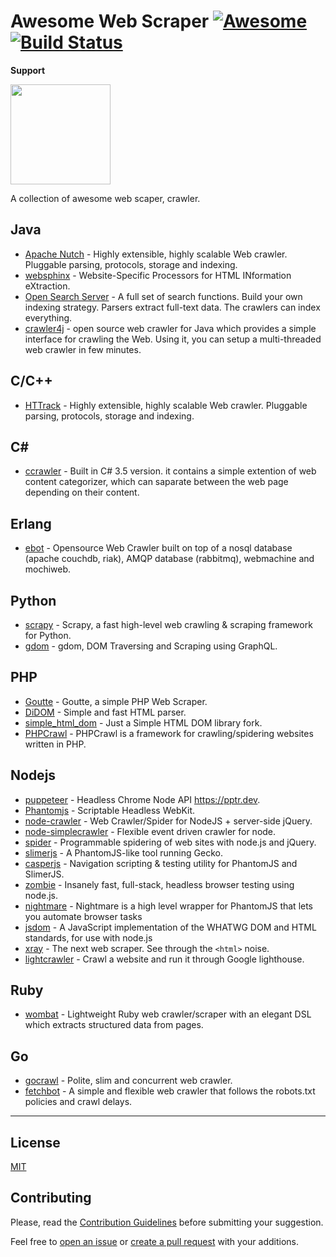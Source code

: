 # Awesome Web Scraper [![Awesome](https://cdn.rawgit.com/sindresorhus/awesome/d7305f38d29fed78fa85652e3a63e154dd8e8829/media/badge.svg)](https://github.com/sindresorhus/awesome) [![Build Status](https://api.travis-ci.org/duyetdev/awesome-web-scraper.svg)](https://travis-ci.org/duyetdev/awesome-web-scraper)

**Support**

<a href="https://www.patreon.com/duyet"><img src="https://c5.patreon.com/external/logo/become_a_patron_button@2x.png" width="160"></a>


A collection of awesome web scaper, crawler.

## Java
* [Apache Nutch](http://nutch.apache.org/) - Highly extensible, highly scalable Web crawler. Pluggable parsing, protocols, storage and indexing.
* [websphinx](http://www.cs.cmu.edu/~rcm/websphinx/) - Website-Specific Processors for HTML INformation eXtraction.
* [Open Search Server](http://www.opensearchserver.com/) - A full set of search functions. Build your own indexing strategy. Parsers extract full-text data. The crawlers can index everything.
* [crawler4j](https://github.com/yasserg/crawler4j) - open source web crawler for Java which provides a simple interface for crawling the Web. Using it, you can setup a multi-threaded web crawler in few minutes.

## C/C++
* [HTTrack](http://www.httrack.com/) - Highly extensible, highly scalable Web crawler. Pluggable parsing, protocols, storage and indexing.

## C#
* [ccrawler](https://code.google.com/archive/p/ccrawler/) - Built in C# 3.5 version. it contains a simple extention of web content categorizer, which can saparate between the web page depending on their content.

## Erlang
* [ebot](https://github.com/matteoredaelli/ebot) - Opensource Web Crawler built on top of a nosql database (apache couchdb, riak), AMQP database (rabbitmq), webmachine and mochiweb.

## Python
* [scrapy](https://github.com/scrapy/scrapy) - Scrapy, a fast high-level web crawling & scraping framework for Python.
* [gdom](https://github.com/syrusakbary/gdom) - gdom, DOM Traversing and Scraping using GraphQL.

## PHP 
* [Goutte](https://github.com/FriendsOfPHP/Goutte) - Goutte, a simple PHP Web Scraper.
* [DiDOM](https://github.com/Imangazaliev/DiDOM) - Simple and fast HTML parser.
* [simple_html_dom](https://github.com/samacs/simple_html_dom) - Just a Simple HTML DOM library fork.
* [PHPCrawl](http://phpcrawl.cuab.de/) - PHPCrawl is a framework for crawling/spidering websites written in PHP.

## Nodejs

* [puppeteer](https://github.com/GoogleChrome/puppeteer) - Headless Chrome Node API https://pptr.dev.
* [Phantomjs](https://github.com/ariya/phantomjs) - Scriptable Headless WebKit.
* [node-crawler](https://github.com/bda-research/node-crawler) - Web Crawler/Spider for NodeJS + server-side jQuery.
* [node-simplecrawler](https://github.com/simplecrawler/simplecrawler) - Flexible event driven crawler for node.
* [spider](https://github.com/mikeal/spider) - Programmable spidering of web sites with node.js and jQuery.
* [slimerjs](https://github.com/laurentj/slimerjs) - A PhantomJS-like tool running Gecko.
* [casperjs](https://github.com/casperjs/casperjs) - Navigation scripting & testing utility for PhantomJS and SlimerJS.
* [zombie](https://github.com/assaf/zombie) - Insanely fast, full-stack, headless browser testing using node.js.
* [nightmare](https://github.com/segmentio/nightmare) - Nightmare is a high level wrapper for PhantomJS that lets you automate browser tasks
* [jsdom](https://github.com/jsdom/jsdom) - A JavaScript implementation of the WHATWG DOM and HTML standards, for use with node.js
* [xray](https://github.com/matthewmueller/x-ray) - The next web scraper. See through the `<html>` noise.
* [lightcrawler](https://github.com/github/lightcrawler) - Crawl a website and run it through Google lighthouse.

## Ruby
* [wombat](https://github.com/felipecsl/wombat) - Lightweight Ruby web crawler/scraper with an elegant DSL which extracts structured data from pages.

## Go
* [gocrawl](https://github.com/PuerkitoBio/gocrawl) - Polite, slim and concurrent web crawler.
* [fetchbot](https://github.com/PuerkitoBio/fetchbot) - A simple and flexible web crawler that follows the robots.txt policies and crawl delays.


---------------------

## License
[MIT](LICENSE)

## Contributing

Please, read the [Contribution Guidelines](https://github.com/duyetdev/awesome-web-scraper/blob/master/CONTRIBUTING.md) before submitting your suggestion.

Feel free to [open an issue](https://github.com/duyetdev/awesome-web-scraper/issues) or [create a pull request](https://github.com/duyetdev/awesome-web-scraper/pulls) with your additions.

